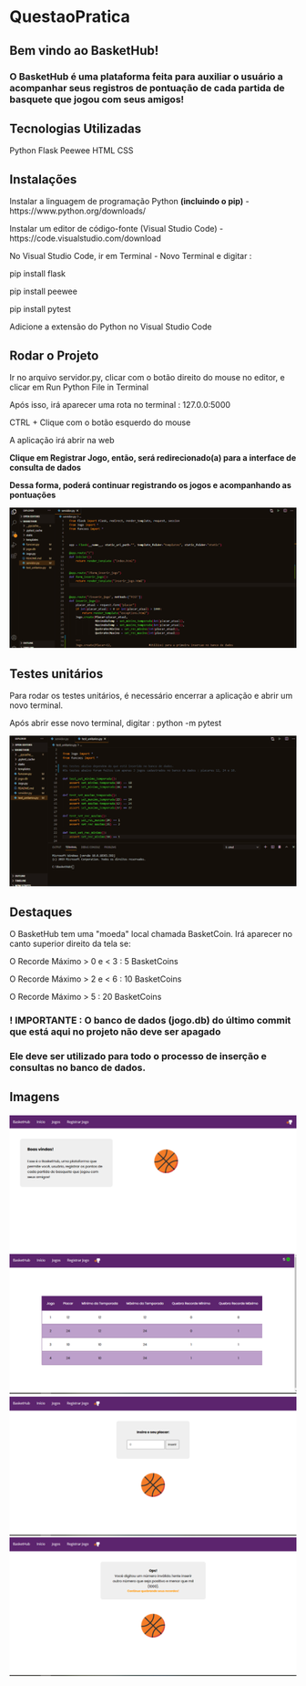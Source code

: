 # QuestaoPratica

## Bem vindo ao BasketHub! 

### O BasketHub é uma plataforma feita para auxiliar o usuário a acompanhar seus registros de pontuação de cada partida de basquete que jogou com seus amigos! 

## Tecnologias Utilizadas 
Python
Flask
Peewee
HTML
CSS

## Instalações 
<p>Instalar a linguagem de programação Python <strong>(incluindo o pip)</strong> - https://www.python.org/downloads/ </p>
<p>Instalar um editor de código-fonte (Visual Studio Code) - https://code.visualstudio.com/download</p>
<p>No Visual Studio Code, ir em Terminal - Novo Terminal e digitar : </p>
<p>pip install flask </p>
<p>pip install peewee </p>
<p>pip install pytest </p>
<p>Adicione a extensão do Python no Visual Studio Code</p>

## Rodar o Projeto 
<p> Ir no arquivo servidor.py, clicar com o botão direito do mouse no editor, e clicar em Run Python File in Terminal </p>
<p>Após isso, irá aparecer uma rota no terminal : 127.0.0:5000 </p>
<p>CTRL + Clique com o botão esquerdo do mouse</p>
<p>A aplicação irá abrir na web</p>
<p> <strong> Clique em Registrar Jogo, então, será redirecionado(a) para a interface de consulta de dados</strong></p>
<p><strong> Dessa forma, poderá continuar registrando os jogos e acompanhando as pontuações</strong></p>

<img src="public/rodar_api.gif">

## Testes unitários 
<p>Para rodar os testes unitários, é necessário encerrar a aplicação e abrir um novo terminal.</p>
<p>Após abrir esse novo terminal, digitar :  python -m pytest </p>

<img src="public/test_unitario.gif">

## Destaques
<p>O BasketHub tem uma "moeda" local chamada BasketCoin. Irá aparecer no canto superior direito da tela se: </p>
<p>O Recorde Máximo > 0 e < 3 : 5 BasketCoins </p>
<p>O Recorde Máximo > 2 e < 6 : 10 BasketCoins</p>
<p>O Recorde Máximo > 5 : 20 BasketCoins </p>

### ! IMPORTANTE : O banco de dados (jogo.db) do último commit que está aqui no projeto não deve ser apagado
### Ele deve ser utilizado para todo o processo de inserção e consultas no banco de dados. 

## Imagens 
<img src="public/index.png">
<img src="public/listar.png">
<img src="public/registrar.png">
<img src="public/exception.png">



